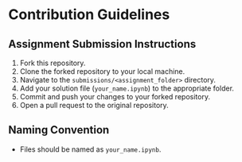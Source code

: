 # Contribution Guidelines

## Assignment Submission Instructions
1. Fork this repository.
2. Clone the forked repository to your local machine.
3. Navigate to the `submissions/<assignment_folder>` directory.
4. Add your solution file (`your_name.ipynb`) to the appropriate folder.
5. Commit and push your changes to your forked repository.
6. Open a pull request to the original repository.

## Naming Convention
- Files should be named as `your_name.ipynb`.
